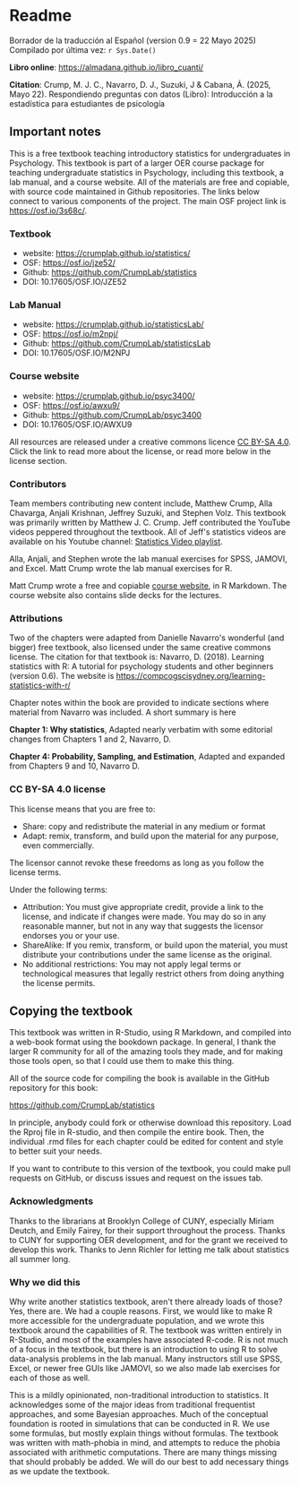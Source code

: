 # Readme

Borrador de la traducción al Español (version 0.9 = 22 Mayo 2025) Compilado por última vez: `r Sys.Date()`

**Libro online**: <https://almadana.github.io/libro_cuanti/>

**Citation**: Crump, M. J. C., Navarro, D. J., Suzuki, J & Cabana, Á. (2025, Mayo 22). Respondiendo preguntas con datos (Libro): Introducción a la estadística para estudiantes de psicología

## Important notes

This is a free textbook teaching introductory statistics for undergraduates in Psychology. This textbook is part of a larger OER course package for teaching undergraduate statistics in Psychology, including this textbook, a lab manual, and a course website. All of the materials are free and copiable, with source code maintained in Github repositories. The links below connect to various components of the project. The main OSF project link is <https://osf.io/3s68c/>.

### Textbook

-   website: <https://crumplab.github.io/statistics/>
-   OSF: <https://osf.io/jze52/>
-   Github: <https://github.com/CrumpLab/statistics>
-   DOI: 10.17605/OSF.IO/JZE52

### Lab Manual

-   website: <https://crumplab.github.io/statisticsLab/>
-   OSF: <https://osf.io/m2npj/>
-   Github: <https://github.com/CrumpLab/statisticsLab>
-   DOI: 10.17605/OSF.IO/M2NPJ

### Course website

-   website: <https://crumplab.github.io/psyc3400/>
-   OSF: <https://osf.io/awxu9/>
-   Github: <https://github.com/CrumpLab/psyc3400>
-   DOI: 10.17605/OSF.IO/AWXU9

All resources are released under a creative commons licence [CC BY-SA 4.0](https://creativecommons.org/licenses/by-sa/4.0/). Click the link to read more about the license, or read more below in the license section.

### Contributors

Team members contributing new content include, Matthew Crump, Alla Chavarga, Anjali Krishnan, Jeffrey Suzuki, and Stephen Volz. This textbook was primarily written by Matthew J. C. Crump. Jeff contributed the YouTube videos peppered throughout the textbook. All of Jeff's statistics videos are available on his Youtube channel: [Statistics Video playlist](https://www.youtube.com/playlist?list=PLKXdxQAT3tCvuex_E1ZnQYaw897ELUSaI).

Alla, Anjali, and Stephen wrote the lab manual exercises for SPSS, JAMOVI, and Excel. Matt Crump wrote the lab manual exercises for R.

Matt Crump wrote a free and copiable [course website](https://crumplab.github.io/psyc3400/), in R Markdown. The course website also contains slide decks for the lectures.

### Attributions

Two of the chapters were adapted from Danielle Navarro's wonderful (and bigger) free textbook, also licensed under the same creative commons license. The citation for that textbook is: Navarro, D. (2018). Learning statistics with R: A tutorial for psychology students and other beginners (version 0.6). The website is <https://compcogscisydney.org/learning-statistics-with-r/>

Chapter notes within the book are provided to indicate sections where material from Navarro was included. A short summary is here

**Chapter 1: Why statistics**, Adapted nearly verbatim with some editorial changes from Chapters 1 and 2, Navarro, D.

**Chapter 4: Probability, Sampling, and Estimation**, Adapted and expanded from Chapters 9 and 10, Navarro D.

### CC BY-SA 4.0 license

This license means that you are free to:

-   Share: copy and redistribute the material in any medium or format
-   Adapt: remix, transform, and build upon the material for any purpose, even commercially.

The licensor cannot revoke these freedoms as long as you follow the license terms.

Under the following terms:

-   Attribution: You must give appropriate credit, provide a link to the license, and indicate if changes were made. You may do so in any reasonable manner, but not in any way that suggests the licensor endorses you or your use.
-   ShareAlike: If you remix, transform, or build upon the material, you must distribute your contributions under the same license as the original.
-   No additional restrictions: You may not apply legal terms or technological measures that legally restrict others from doing anything the license permits.

## Copying the textbook

This textbook was written in R-Studio, using R Markdown, and compiled into a web-book format using the bookdown package. In general, I thank the larger R community for all of the amazing tools they made, and for making those tools open, so that I could use them to make this thing.

All of the source code for compiling the book is available in the GitHub repository for this book:

<https://github.com/CrumpLab/statistics>

In principle, anybody could fork or otherwise download this repository. Load the Rproj file in R-studio, and then compile the entire book. Then, the individual .rmd files for each chapter could be edited for content and style to better suit your needs.

If you want to contribute to this version of the textbook, you could make pull requests on GitHub, or discuss issues and request on the issues tab.

### Acknowledgments

Thanks to the librarians at Brooklyn College of CUNY, especially Miriam Deutch, and Emily Fairey, for their support throughout the process. Thanks to CUNY for supporting OER development, and for the grant we received to develop this work. Thanks to Jenn Richler for letting me talk about statistics all summer long.

### Why we did this

Why write another statistics textbook, aren't there already loads of those? Yes, there are. We had a couple reasons. First, we would like to make R more accessible for the undergraduate population, and we wrote this textbook around the capabilities of R. The textbook was written entirely in R-Studio, and most of the examples have associated R-code. R is not much of a focus in the textbook, but there is an introduction to using R to solve data-analysis problems in the lab manual. Many instructors still use SPSS, Excel, or newer free GUIs like JAMOVI, so we also made lab exercises for each of those as well.

This is a mildly opinionated, non-traditional introduction to statistics. It acknowledges some of the major ideas from traditional frequentist approaches, and some Bayesian approaches. Much of the conceptual foundation is rooted in simulations that can be conducted in R. We use some formulas, but mostly explain things without formulas. The textbook was written with math-phobia in mind, and attempts to reduce the phobia associated with arithmetic computations. There are many things missing that should probably be added. We will do our best to add necessary things as we update the textbook.
